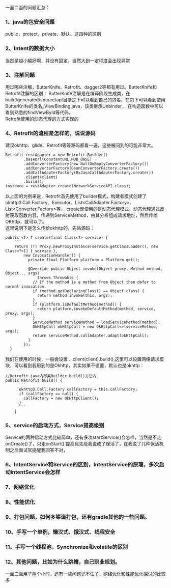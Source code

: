 一面二面的问题汇总：
### 1、java的包安全问题
public，protect，private，默认。这四种的区别
### 2、Intent的数据大小
当然是越小越好啊，并没有固定，当然大到一定程度会出现异常
### 3、注解问题
用过哪些注解，ButterKnife、Retrofit、dagger2等都有用过。ButterKnife和Retrofit注解的区别：
ButterKnife注解是在编译阶段生成类，在build/generated/source/apt目录之下可以看到自己的包名，在包下可以看到使用ButterKnife的类名_ViewBinding.java，该类继承Unbinder，
在构造函数中可以看到熟悉的findViewById等代码。  
Retrofit使用的动态代理的方式实现的
### 4、Retrofit的流程是怎样的，说说源码
建议okhttp、glide、Retrofit等等源码都看一遍，这些被问到的可能非常大。
```
Retrofit restAdapter = new Retrofit.Builder()
        .baseUrl(ConstantURL.MOB_BASE)
        .addConverterFactory(new NullOnEmptyConverterFactory())
        .addConverterFactory(GsonConverterFactory.create())
        .addCallAdapterFactory(RxJavaCallAdapterFactory.create())
        .client(client)
        .build();
instance = restAdapter.create(NetworkServiceAPI.class);
```
以上面的为例来说，Retrofit首先使用了builder模式，构建者模式创建了okhttp3.Call.Factory、Executor、List<CallAdapter.Factory>、List<Converter.Factory>等，
create里使用的是动态代理模式，动态代理通过反射获取函数内容，传递到ServiceMethod，由其分析组成请求地址，然后传给OKhttp，就可以了。  
这里说明下是怎么传给okhttp的，先贴源码：
```
public <T> T create(final Class<T> service) {
    ```
    return (T) Proxy.newProxyInstance(service.getClassLoader(), new Class<?>[] { service },
        new InvocationHandler() {
          private final Platform platform = Platform.get();

          @Override public Object invoke(Object proxy, Method method, Object... args)
              throws Throwable {
            // If the method is a method from Object then defer to normal invocation.
            if (method.getDeclaringClass() == Object.class) {
              return method.invoke(this, args);
            }
            if (platform.isDefaultMethod(method)) {
              return platform.invokeDefaultMethod(method, service, proxy, args);
            }
            ServiceMethod serviceMethod = loadServiceMethod(method);
            OkHttpCall okHttpCall = new OkHttpCall<>(serviceMethod, args);
            return serviceMethod.callAdapter.adapt(okHttpCall);
          }
        });
  }
```
我们在使用的时候，一般会设置 ...client(client).build(),这里可以设置网络请求模块，可以看到我用到的是Okhttp，其实如果不设置，默认也是okhttp：
```
//Retrofit.java内部类Builder.build()方法内
public Retrofit build() {
      ```
      okhttp3.Call.Factory callFactory = this.callFactory;
      if (callFactory == null) {
        callFactory = new OkHttpClient();
      }
      ```
    }
```
### 5、service的启动方式，Service提高级别
Service的两种启动方式比较简单，还有多次startService()会怎样，当然是不走onCreate()了，只走onStart().提高优先级我说成了保活了，在我说了几种保活机制之后面试官提醒我回答不对，

### 6、IntentService和Service的区别，IntentService的原理，多次启动IntentService会怎样
### 7、网络优化
### 8、性能优化
### 9、打包问题，如何多渠道打包，还有gradle其他的一些问题。
### 10、手写一个单例，懒汉式、饿汉式、线程安全
### 11、手写一个线程池，Synchronize和volatile的区别
### 12、其他问题，比如为什么跳槽，自己职业规划。

一面二面用了两个小时，还有一些问题记不住了，网络优化和性能优化探讨的比较多
